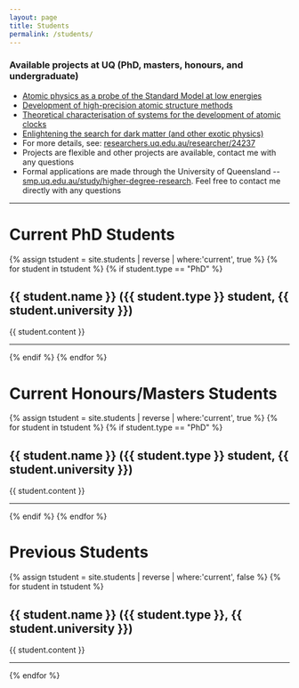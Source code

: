```yaml
---
layout: page
title: Students
permalink: /students/
---
```


### Available projects at UQ (PhD, masters, honours, and undergraduate)

* [Atomic physics as a probe of the Standard Model at low energies](https://smp.uq.edu.au/project/atomic-physics-probe-standard-model)
* [Development of high-precision atomic structure methods](https://smp.uq.edu.au/project/development-high-accuracy-atomic-theory-methods)
* [Theoretical characterisation of systems for the development of atomic clocks](https://smp.uq.edu.au/project/theoretical-characterisation-systems-development-atomic-clocks)
* [Enlightening the search for dark matter (and other exotic physics)](https://smp.uq.edu.au/project/enlightening-search-dark-matter-and-other-exotic-physics)
* For more details, see: [researchers.uq.edu.au/researcher/24237](https://researchers.uq.edu.au/researcher/24237)
* Projects are flexible and other projects are available, contact me with any questions
* Formal applications are made through the University of Queensland -- [smp.uq.edu.au/study/higher-degree-research](https://smp.uq.edu.au/study/higher-degree-research). Feel free to contact me directly with any questions

<hr>

# Current PhD Students

<div class="entry">
{% assign tstudent = site.students | reverse | where:'current', true %}
{% for student in tstudent %}
{% if student.type == "PhD" %}
<article class="post">

  <h2>{{ student.name }} ({{ student.type }} student, {{ student.university }})</h2>
  <div class="entry">
    {{ student.content }}
    <hr>
  </div>

</article>
{% endif %}
{% endfor %}
</div>

# Current Honours/Masters Students

<div class="entry">
{% assign tstudent = site.students | reverse | where:'current', true %}
{% for student in tstudent %}
{% if student.type == "PhD" %}
<article class="post">

  <h2>{{ student.name }} ({{ student.type }} student, {{ student.university }})</h2>
  <div class="entry">
    {{ student.content }}
    <hr>
  </div>

</article>
{% endif %}
{% endfor %}
</div>

# Previous Students

<div class="entry">
{% assign tstudent = site.students | reverse | where:'current', false %}
{% for student in tstudent %}
<article class="post">

  <h2>{{ student.name }} ({{ student.type }}, {{ student.university }})</h2>
  <div class="entry">
    {{ student.content }}
    <hr>
  </div>

</article>
{% endfor %}
</div>
